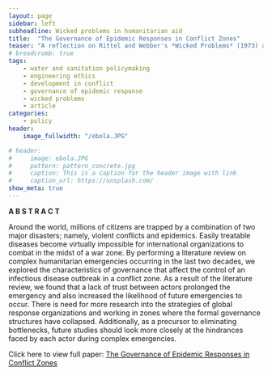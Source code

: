 ```yaml
---
layout: page
sidebar: left
subheadline: Wicked problems in humanitarian aid
title:  "The Governance of Epidemic Responses in Conflict Zones"
teaser: "A reflection on Rittel and Webber's *Wicked Problems* (1973) applied to a complex humanitarian emergency."
# breadcrumb: true
tags:
    - water and sanitation policymaking
    - engineering ethics
    - development in conflict
    - governance of epidemic response
    - wicked problems
    - article
categories:
    - policy
header: 
    image_fullwidth: "/ebola.JPG"

# header:
#     image: ebola.JPG
#     pattern: pattern_concrete.jpg
#     caption: This is a caption for the header image with link
#     caption_url: https://unsplash.com/
show_meta: true
---
```

__A B S T R A C T__

Around the world, millions of citizens are trapped by a combination of two major disasters; namely, violent conflicts and epidemics. Easily treatable diseases become virtually impossible for international organizations to combat in the midst of a war zone. By performing a literature review on complex humanitarian emergencies occurring in the last two decades, we explored the characteristics of governance that affect the control of an infectious disease outbreak in a conflict zone. As a result of the literature review, we found that a lack of trust between actors prolonged the emergency and also increased the likelihood of future emergencies to occur. There is need for more research into the strategies of global response organizations and working in zones where the formal governance structures have collapsed. Additionally, as a precursor to eliminating bottlenecks, future studies should look more closely at the hindrances faced by each actor during complex emergencies.

Click here to view full paper: [The Governance of Epidemic Responses in Conflict Zones](https://github.com/shannongross/shannongross.github.io/blob/master/pdfs/grand_challenges.pdf)



<!-- 
## Other Modeling Posts
{: .t60 }
{% include list-posts tag='modeling' %} -->
